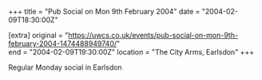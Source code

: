 +++
title = "Pub Social on Mon 9th February 2004"
date = "2004-02-09T18:30:00Z"

[extra]
original = "https://uwcs.co.uk/events/pub-social-on-mon-9th-february-2004-1474488949740/"    
end = "2004-02-09T19:30:00Z"
location = "The City Arms, Earlsdon"
+++

Regular Monday social in Earlsdon

